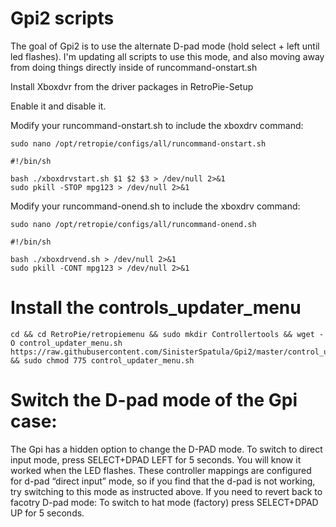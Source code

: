 # Gpi2 scripts

The goal of Gpi2 is to use the alternate D-pad mode (hold select + left until led flashes).  I'm updating all scripts to use this mode, and also moving away from doing things directly inside of runcommand-onstart.sh

Install Xboxdvr from the driver packages in RetroPie-Setup

Enable it and disable it.

Modify your runcommand-onstart.sh to include the xboxdrv command:

`sudo nano /opt/retropie/configs/all/runcommand-onstart.sh`

```
#!/bin/sh

bash ./xboxdrvstart.sh $1 $2 $3 > /dev/null 2>&1
sudo pkill -STOP mpg123 > /dev/null 2>&1
```

Modify your runcommand-onend.sh to include the xboxdrv command:

`sudo nano /opt/retropie/configs/all/runcommand-onend.sh`

```
#!/bin/sh

bash ./xboxdrvend.sh > /dev/null 2>&1
sudo pkill -CONT mpg123 > /dev/null 2>&1
```


# Install the controls_updater_menu

```shell
cd && cd RetroPie/retropiemenu && sudo mkdir Controllertools && wget -O control_updater_menu.sh https://raw.githubusercontent.com/SinisterSpatula/Gpi2/master/control_updater_menu.sh && sudo chmod 775 control_updater_menu.sh
```

# Switch the D-pad mode of the Gpi case:

The Gpi has a hidden option to change the D-PAD mode. To switch to direct input mode, press SELECT+DPAD LEFT for 5 seconds. You will know it worked when the LED flashes. These controller mappings are configured for d-pad “direct input” mode, so if you find that the d-pad is not working, try switching to this mode as instructed above.  If you need to revert back to facotry D-pad mode: To switch to hat mode (factory) press SELECT+DPAD UP for 5 seconds.
